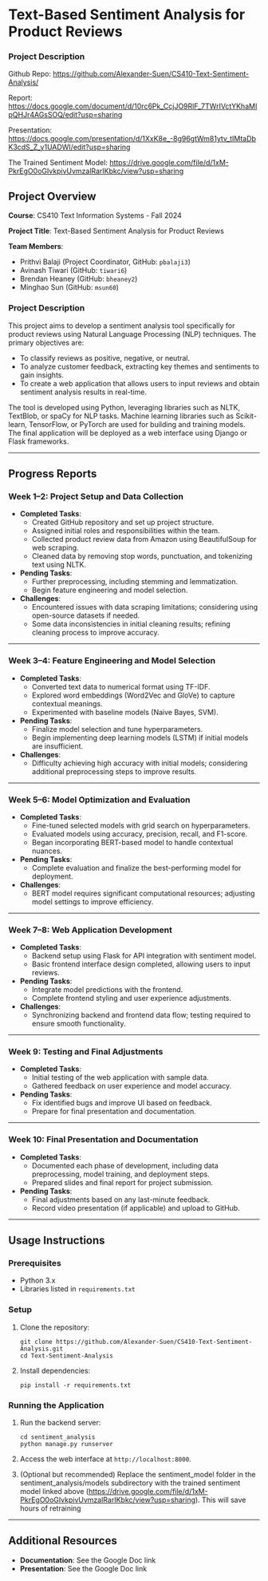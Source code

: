 # Text-Based Sentiment Analysis for Product Reviews


### Project Description
Github Repo: https://github.com/Alexander-Suen/CS410-Text-Sentiment-Analysis/

Report: https://docs.google.com/document/d/10rc6Pk_CcjJO9RlF_7TWrIVctYKhaMIpQHJr4AGsSOQ/edit?usp=sharing

Presentation: https://docs.google.com/presentation/d/1XxK8e_-8g96gtWm81ytv_tIMtaDbK3cdS_Z_y1UADWI/edit?usp=sharing

The Trained Sentiment Model: https://drive.google.com/file/d/1xM-PkrEgO0oGIvkpivUvmzalRarIKbkc/view?usp=sharing

## Project Overview

**Course**: CS410 Text Information Systems - Fall 2024 

**Project Title**: Text-Based Sentiment Analysis for Product Reviews

**Team Members**:

- Prithvi Balaji (Project Coordinator, GitHub: `pbalaji3`)
- Avinash Tiwari (GitHub: `tiwari6`)
- Brendan Heaney (GitHub: `bheaney2`)
- Minghao Sun (GitHub: `msun60`)


### Project Description

This project aims to develop a sentiment analysis tool specifically for product reviews using Natural Language Processing (NLP) techniques. The primary objectives are:

- To classify reviews as positive, negative, or neutral.
- To analyze customer feedback, extracting key themes and sentiments to gain insights.
- To create a web application that allows users to input reviews and obtain sentiment analysis results in real-time.

The tool is developed using Python, leveraging libraries such as NLTK, TextBlob, or spaCy for NLP tasks. Machine learning libraries such as Scikit-learn, TensorFlow, or PyTorch are used for building and training models. The final application will be deployed as a web interface using Django or Flask frameworks.

------

## Progress Reports

### Week 1–2: Project Setup and Data Collection

- **Completed Tasks**:
  - Created GitHub repository and set up project structure.
  - Assigned initial roles and responsibilities within the team.
  - Collected product review data from Amazon using BeautifulSoup for web scraping.
  - Cleaned data by removing stop words, punctuation, and tokenizing text using NLTK.
- **Pending Tasks**:
  - Further preprocessing, including stemming and lemmatization.
  - Begin feature engineering and model selection.
- **Challenges**:
  - Encountered issues with data scraping limitations; considering using open-source datasets if needed.
  - Some data inconsistencies in initial cleaning results; refining cleaning process to improve accuracy.

------

### Week 3–4: Feature Engineering and Model Selection

- **Completed Tasks**:
  - Converted text data to numerical format using TF-IDF.
  - Explored word embeddings (Word2Vec and GloVe) to capture contextual meanings.
  - Experimented with baseline models (Naive Bayes, SVM).
- **Pending Tasks**:
  - Finalize model selection and tune hyperparameters.
  - Begin implementing deep learning models (LSTM) if initial models are insufficient.
- **Challenges**:
  - Difficulty achieving high accuracy with initial models; considering additional preprocessing steps to improve results.

------

### Week 5–6: Model Optimization and Evaluation

- **Completed Tasks**:
  - Fine-tuned selected models with grid search on hyperparameters.
  - Evaluated models using accuracy, precision, recall, and F1-score.
  - Began incorporating BERT-based model to handle contextual nuances.
- **Pending Tasks**:
  - Complete evaluation and finalize the best-performing model for deployment.
- **Challenges**:
  - BERT model requires significant computational resources; adjusting model settings to improve efficiency.

------

### Week 7–8: Web Application Development

- **Completed Tasks**:
  - Backend setup using Flask for API integration with sentiment model.
  - Basic frontend interface design completed, allowing users to input reviews.
- **Pending Tasks**:
  - Integrate model predictions with the frontend.
  - Complete frontend styling and user experience adjustments.
- **Challenges**:
  - Synchronizing backend and frontend data flow; testing required to ensure smooth functionality.

------

### Week 9: Testing and Final Adjustments

- **Completed Tasks**:
  - Initial testing of the web application with sample data.
  - Gathered feedback on user experience and model accuracy.
- **Pending Tasks**:
  - Fix identified bugs and improve UI based on feedback.
  - Prepare for final presentation and documentation.

------

### Week 10: Final Presentation and Documentation

- **Completed Tasks**:
  - Documented each phase of development, including data preprocessing, model training, and deployment steps.
  - Prepared slides and final report for project submission.
- **Pending Tasks**:
  - Final adjustments based on any last-minute feedback.
  - Record video presentation (if applicable) and upload to GitHub.

------

## Usage Instructions

### Prerequisites

- Python 3.x
- Libraries listed in `requirements.txt`

### Setup

1. Clone the repository:

   ```
   git clone https://github.com/Alexander-Suen/CS410-Text-Sentiment-Analysis.git
   cd Text-Sentiment-Analysis
   ```

2. Install dependencies:

   ```
   pip install -r requirements.txt
   ```

### Running the Application

1. Run the backend server:

   ```
   cd sentiment_analysis
   python manage.py runserver
   ```

2. Access the web interface at `http://localhost:8000`.

3. (Optional but recommended) Replace the sentiment_model folder in the sentiment_analysis/models subdirectory with the trained sentiment model linked above (https://drive.google.com/file/d/1xM-PkrEgO0oGIvkpivUvmzalRarIKbkc/view?usp=sharing). This will save hours of retraining
   

------

## Additional Resources

- **Documentation**: See the Google Doc link
- **Presentation**: See the Google Doc link
